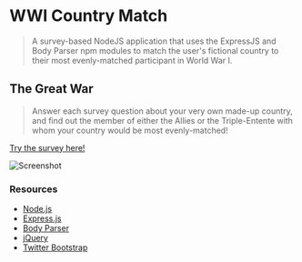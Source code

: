 # WWI Country Match
>A survey-based NodeJS application that uses the ExpressJS and Body Parser npm modules to match the user's fictional country to their most evenly-matched participant in World War I.

## The Great War
>Answer each survey question about your very own made-up country, and find out the member of either the Allies or the Triple-Entente with whom your country would be most evenly-matched!

[Try the survey here!](https://blooming-hamlet-72933.herokuapp.com/)

![Screenshot](https://github.com/Nommington/WWI-Country-Match/blob/master/app/public/images/screenshot.jpg)

### Resources
* [Node.js](https://nodejs.org/en/)
* [Express.js](https://expressjs.com/)
* [Body Parser](https://www.npmjs.com/package/body-parser)
* [jQuery](https://jquery.com/)
* [Twitter Bootstrap](https://getbootstrap.com/)
